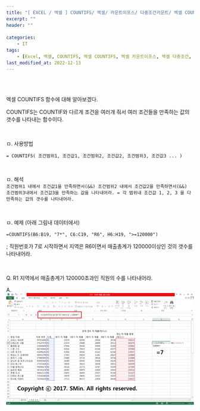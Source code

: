 ```yaml
---
title: "[ EXCEL / 엑셀 ] COUNTIFS/ 엑셀/ 카운트이프스/ 다중조건카운트/ 엑셀 COUNTIFS/ 엑셀 카운트함수/ 엑셀 카운트/"
excerpt: ""
header: ""

categories:
    - IT
tags:
    - [Excel, 엑셀, COUNTIFS, 엑셀 COUNTIFS, 엑셀 카운트이프스, 엑셀 다중조건, 엑셀 다중조건카운트]
last_modified_at: 2022-12-13
---
```

<br><br>


엑셀 COUNTIFS 함수에 대해 알아보겠다.

COUNTIFS는 COUNTIF와 다르게 조건을 여러개 줘서 여러 조건들을 만족하는 값의 갯수를 나타내는 함수이다.

<br>

ㅁ. 사용방법
```
= COUNTIFS( 조건범위1, 조건값1, 조건범위2, 조건값2, 조건범위3, 조건값3 ... ) 
```

<br>

ㅁ. 해석 <br>
``
조건범위1 내에서 조건값1을 만족하면서(&&) 조건범위2 내에서 조건값2을 만족하면서(&&) 조건범위3내에서 조건값3을 만족하는 값을 나타내어라. = 각 범위내 조건값 1, 2, 3 을 다 만족하는 값의 갯수를 나타내어라.
``

<br>

ㅁ. 예제 (아래 그림내 데이터에서)
```
=COUNTIFS(B6:B19, "7*", C6:C19, "R6", H6:H19, ">=120000")
```
; 직원번호가 7로 시작하면서 지역은 R6이면서 매출총계가 120000이상인 것의 갯수를 나타내어라.

<br>

Q. R1 지역에서 매출총계가 120000초과인 직원의 수를 나타내어라.

A.
![](/upload/excel/10_countIFS/00.png)
